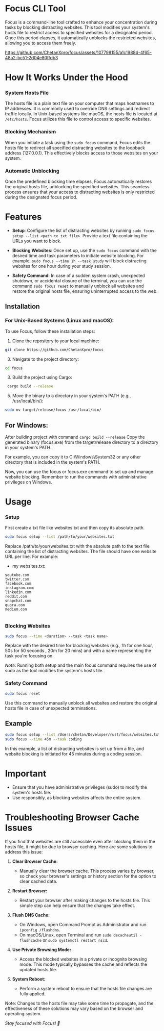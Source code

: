 # Focus CLI Tool

Focus is a command-line tool crafted to enhance your concentration during tasks by blocking distracting websites. This tool modifies your system's hosts file to restrict access to specified websites for a designated period. Once this period elapses, it automatically unblocks the restricted websites, allowing you to access them freely.



https://github.com/ChetanXpro/focus/assets/107798155/a1c1988d-4f65-48a2-bc51-2d04e80ffdb3




# How It Works Under the Hood

### System Hosts File

The hosts file is a plain text file on your computer that maps hostnames to IP addresses. It is commonly used to override DNS settings and redirect traffic locally. In Unix-based systems like macOS, the hosts file is located at `/etc/hosts`. Focus utilizes this file to control access to specific websites.

### Blocking Mechanism

When you initiate a task using the `sudo focus` command, Focus edits the hosts file to redirect all specified distracting websites to the loopback address (127.0.0.1). This effectively blocks access to those websites on your system.

### Automatic Unblocking

Once the predefined blocking time elapses, Focus automatically restores the original hosts file, unblocking the specified websites. This seamless process ensures that your access to distracting websites is only restricted during the designated focus period.



# Features

- **Setup**: Configure the list of distracting websites by running `sudo focus setup --list <path to txt file>`. Provide a text file containing the URLs you want to block.

- **Blocking Websites**: Once set up, use the `sudo focus` command with the desired time and task parameters to initiate website blocking. For example, `sudo focus --time 1h --task study` will block distracting websites for one hour during your study session.
- **Safety Command**: In case of a sudden system crash, unexpected shutdown, or accidental closure of the terminal, you can use the command `sudo focus reset` to manually unblock all websites and restore the original hosts file, ensuring uninterrupted access to the web.


## Installation

### For Unix-Based Systems (Linux and macOS):

To use Focus, follow these installation steps:

1. Clone the repository to your local machine:

```bash
git clone https://github.com/ChetanXpro/focus
```
3. Navigate to the project directory:

```bash
cd focus
```

3. Build the project using Cargo:
 
```bash
 cargo build --release
```
5. Move the binary to a directory in your system's PATH (e.g., /usr/local/bin/):
```bash
sudo mv target/release/focus /usr/local/bin/
```

## For Windows:

After building project with command `cargo build --release` 
Copy the generated binary (focus.exe) from the target\release directory to a directory in your system's PATH.

For example, you can copy it to C:\Windows\System32 or any other directory that is included in the system's PATH.

Now, you can use the focus or focus.exe command to set up and manage website blocking. Remember to run the commands with administrative privileges on Windows.

# Usage

### Setup

First create a txt file like websites.txt and then copy its absolute path.
```bash
sudo focus setup --list /path/to/your/websites.txt
```
Replace /path/to/your/websites.txt with the absolute path to the text file containing the list of distracting websites. The file should have one website URL per line. For example:

- my websites.txt:
```
youtube.com
twitter.com
facebook.com
instagram.com
linkedin.com
reddit.com
snapchat.com
quora.com
medium.com


```
### Blocking Websites

```bash
sudo focus --time <duration> --task <task name>

```

Replace <duration> with the desired time for blocking websites (e.g., 1h for one hour, 50s for 50 seconds , 20m for 20 mins) and <task name> with a name representing the task you're focusing on.


*Note*: Running both setup and the main focus command requires the use of sudo as the tool modifies the system's hosts file.


### Safety Command

```bash
sudo focus reset
```
Use this command to manually unblock all websites and restore the original hosts file in case of unexpected terminations.


## Example

```bash
sudo focus setup --list /Users/chetan/Developer/rust/focus/websites.txt
sudo focus --time 45m --task coding

```
In this example, a list of distracting websites is set up from a file, and website blocking is initiated for 45 minutes during a coding session.

# Important

- Ensure that you have administrative privileges (sudo) to modify the system's hosts file.
- Use responsibly, as blocking websites affects the entire system.

# Troubleshooting Browser Cache Issues

If you find that websites are still accessible even after blocking them in the hosts file, it might be due to browser caching. Here are some solutions to address this issue:

1. **Clear Browser Cache:**
   - Manually clear the browser cache. This process varies by browser, so check your browser's settings or history section for the option to clear cached data.

2. **Restart Browser:**
   - Restart your browser after making changes to the hosts file. This simple step can help ensure that the changes take effect.

3. **Flush DNS Cache:**
   - On Windows, open Command Prompt as Administrator and run `ipconfig /flushdns`.
   - On macOS/Linux, open Terminal and run `sudo dscacheutil -flushcache` or `sudo systemctl restart nscd`.

4. **Use Private Browsing Mode:**
   - Access the blocked websites in a private or incognito browsing mode. This mode typically bypasses the cache and reflects the updated hosts file.

6. **System Reboot:**
   - Perform a system reboot to ensure that the hosts file changes are fully applied.


Note: Changes to the hosts file may take some time to propagate, and the effectiveness of these solutions may vary based on the browser and operating system.


*Stay focused with Focus! 🚀*





